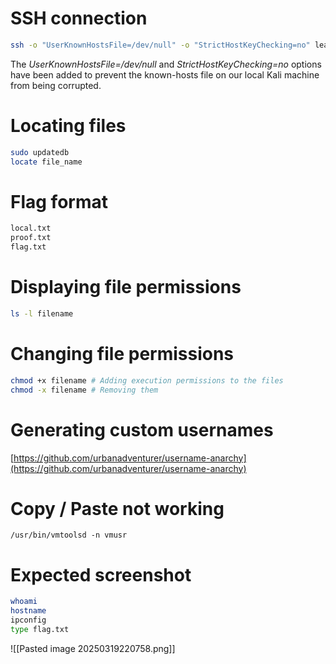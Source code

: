 # SSH connection

```bash
ssh -o "UserKnownHostsFile=/dev/null" -o "StrictHostKeyChecking=no" learner@192.168.50.52
```

The _UserKnownHostsFile=/dev/null_ and _StrictHostKeyChecking=no_ options have been added to prevent the known-hosts file on our local Kali machine from being corrupted.

# Locating files

```bash
sudo updatedb
locate file_name
```

# Flag format

```bash
local.txt
proof.txt
flag.txt
```

# Displaying file permissions

```bash
ls -l filename
```

# Changing file permissions

```bash
chmod +x filename # Adding execution permissions to the files
chmod -x filename # Removing them
```

# Generating custom usernames

[https://github.com/urbanadventurer/username-anarchy](https://github.com/urbanadventurer/username-anarchy)

# Copy / Paste not working
```
/usr/bin/vmtoolsd -n vmusr
```

# Expected screenshot
```bash
whoami
hostname
ipconfig
type flag.txt
```

![[Pasted image 20250319220758.png]]
